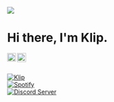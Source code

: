 ![](https://komarev.com/ghpvc/?username=klipisbad&color=blueviolet)
<h1> Hi there, I'm Klip.</h1>

<a href="https://klip.lol">
  <img align="left" alt="Website" width="20px" src="https://raw.githubusercontent.com/klipisbad/klipisbad/main/website.svg" />
</a>
<a href="https://twitter.com/klipisbad">
  <img align="left" alt="Twitter" width="21px" src="https://raw.githubusercontent.com/klipisbad/klipisbad/main/twitter.svg" />
</a>

<br />
<br />

[![Klip](https://github-readme-stats.vercel.app/api?username=klipisbad&show_icons=true&theme=tokyonight)](https://klip.lol)
<br />
[![Spotify](https://spotifyreadme-ecru.vercel.app/api/spotify)](https://open.spotify.com/artist/623wO7kR2ChnFUeLafqxM5?si=3CbuIuMYTwyD68Yvlok63w)
<br />
[![Discord Server](https://discord.com/api/guilds/731913761295696063/widget.png?style=banner3)](https://discord.klip.lol)
